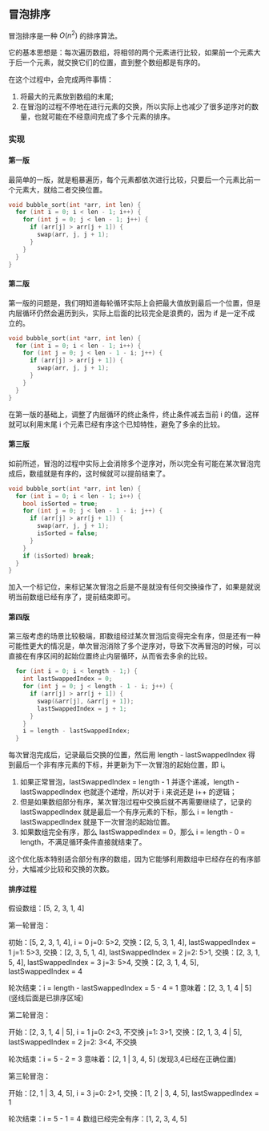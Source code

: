 ## 冒泡排序

冒泡排序是一种 $O(n^2)$ 的排序算法。

它的基本思想是：每次遍历数组，将相邻的两个元素进行比较，如果前一个元素大于后一个元素，就交换它们的位置，直到整个数组都是有序的。

在这个过程中，会完成两件事情：

1. 将最大的元素放到数组的末尾;
2. 在冒泡的过程不停地在进行元素的交换，所以实际上也减少了很多逆序对的数量，也就可能在不经意间完成了多个元素的排序。

### 实现

#### 第一版

最简单的一版，就是粗暴遍历，每个元素都依次进行比较，只要后一个元素比前一个元素大，就给二者交换位置。

```c
void bubble_sort(int *arr, int len) {
  for (int i = 0; i < len - 1; i++) {
    for (int j = 0; j < len - 1; j++) {
      if (arr[j] > arr[j + 1]) {
        swap(arr, j, j + 1);
      }
    }
  }
}
```

#### 第二版

第一版的问题是，我们明知道每轮循环实际上会把最大值放到最后一个位置，但是内层循环仍然会遍历到头，实际上后面的比较完全是浪费的，因为 if 是一定不成立的。

```c
void bubble_sort(int *arr, int len) {
  for (int i = 0; i < len - 1; i++) {
    for (int j = 0; j < len - 1 - i; j++) {
      if (arr[j] > arr[j + 1]) {
        swap(arr, j, j + 1);
      }
    }
  }
}
```

在第一版的基础上，调整了内层循环的终止条件，终止条件减去当前 i 的值，这样就可以利用末尾 i 个元素已经有序这个已知特性，避免了多余的比较。

#### 第三版

如前所述，冒泡的过程中实际上会消除多个逆序对，所以完全有可能在某次冒泡完成后，数组就是有序的，这时候就可以提前结束了。

```c
void bubble_sort(int *arr, int len) {
  for (int i = 0; i < len - 1; i++) {
    bool isSorted = true;
    for (int j = 0; j < len - 1 - i; j++) {
      if (arr[j] > arr[j + 1]) {
        swap(arr, j, j + 1);
        isSorted = false;
      }
    }
    if (isSorted) break;
  }
}
```

加入一个标记位，来标记某次冒泡之后是不是就没有任何交换操作了，如果是就说明当前数组已经有序了，提前结束即可。

#### 第四版

第三版考虑的场景比较极端，即数组经过某次冒泡后变得完全有序，但是还有一种可能性更大的情况是，单次冒泡消除了多个逆序对，导致下次再冒泡的时候，可以直接在有序区间的起始位置终止内层循环，从而省去多余的比较。

```c
  for (int i = 0; i < length - 1;) {
    int lastSwappedIndex = 0;
    for (int j = 0; j < length - 1 - i; j++) {
      if (arr[j] > arr[j + 1]) {
        swap(&arr[j], &arr[j + 1]);
        lastSwappedIndex = j + 1;
      }
    }
    i = length - lastSwappedIndex;
  }
```

每次冒泡完成后，记录最后交换的位置，然后用 length - lastSwappedIndex 得到最后一个非有序元素的下标，并更新为下一次冒泡的起始位置，即 i。

1. 如果正常冒泡，lastSwappedIndex = length - 1 并逐个递减，length - lastSwappedIndex 也就逐个递增，所以对于 i 来说还是 i++ 的逻辑；
2. 但是如果数组部分有序，某次冒泡过程中交换后就不再需要继续了，记录的 lastSwappedIndex 就是最后一个有序元素的下标，那么 i = length - lastSwappedIndex 就是下一次冒泡的起始位置。
3. 如果数组完全有序，那么 lastSwappedIndex = 0，那么 i = length - 0 = length，不满足循环条件直接就结束了。

这个优化版本特别适合部分有序的数组，因为它能够利用数组中已经存在的有序部分，大幅减少比较和交换的次数。

#### 排序过程

假设数组：[5, 2, 3, 1, 4]

第一轮冒泡：

初始：[5, 2, 3, 1, 4], i = 0
j=0: 5>2, 交换：[2, 5, 3, 1, 4], lastSwappedIndex = 1
j=1: 5>3, 交换：[2, 3, 5, 1, 4], lastSwappedIndex = 2
j=2: 5>1, 交换：[2, 3, 1, 5, 4], lastSwappedIndex = 3
j=3: 5>4, 交换：[2, 3, 1, 4, 5], lastSwappedIndex = 4

轮次结束：i = length - lastSwappedIndex = 5 - 4 = 1
意味着：[2, 3, 1, 4 | 5] (竖线后面是已排序区域)

第二轮冒泡：

开始：[2, 3, 1, 4 | 5], i = 1
j=0: 2<3, 不交换
j=1: 3>1, 交换：[2, 1, 3, 4 | 5], lastSwappedIndex = 2
j=2: 3<4, 不交换

轮次结束：i = 5 - 2 = 3
意味着：[2, 1 | 3, 4, 5] (发现3,4已经在正确位置)

第三轮冒泡：

开始：[2, 1 | 3, 4, 5], i = 3
j=0: 2>1, 交换：[1, 2 | 3, 4, 5], lastSwappedIndex = 1

轮次结束：i = 5 - 1 = 4
数组已经完全有序：[1, 2, 3, 4, 5]
